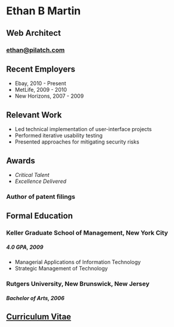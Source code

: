 # Ethan B Martin
## Web Architect
### [ethan@pilatch.com](ethan@pilatch.com)

## Recent Employers

- Ebay, 2010 - Present
- MetLife, 2009 - 2010
- New Horizons, 2007 - 2009

## Relevant Work

- Led technical implementation of user-interface projects
- Performed iterative usability testing
- Presented approaches for mitigating security risks

## Awards

- _Critical Talent_
- _Excellence Delivered_

### Author of patent filings

## Formal Education

### Keller Graduate School of Management, New York City

##### 4.0 GPA, 2009

- Managerial Applications of Information Technology
- Strategic Management of Technology

### Rutgers University, New Brunswick, New Jersey

##### Bachelor of Arts, 2006

## [Curriculum Vitae](https://github.com/Pilatch/my-resume/blob/master/Curriculum-Vitae.md)
